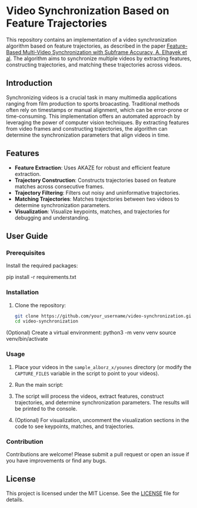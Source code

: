 # Video Synchronization Based on Feature Trajectories

This repository contains an implementation of a video synchronization algorithm based on feature trajectories, as described in the paper [Feature-Based Multi-Video Synchronization with
Subframe Accuracy, A. Elhayek et al](https://vcai.mpi-inf.mpg.de/files/DAGM2012/DAGM2012.pdf). The algorithm aims to synchronize multiple videos by extracting features, constructing trajectories, and matching these trajectories across videos.

## Introduction

Synchronizing videos is a crucial task in many multimedia applications ranging from film production to sports broacasting. Traditional methods often rely on timestamps or manual alignment, which can be error-prone or time-consuming. This implementation offers an automated approach by leveraging the power of computer vision techniques. By extracting features from video frames and constructing trajectories, the algorithm can determine the synchronization parameters that align videos in time.

## Features

- **Feature Extraction**: Uses AKAZE for robust and efficient feature extraction.
- **Trajectory Construction**: Constructs trajectories based on feature matches across consecutive frames.
- **Trajectory Filtering**: Filters out noisy and uninformative trajectories.
- **Matching Trajectories**: Matches trajectories between two videos to determine synchronization parameters.
- **Visualization**: Visualize keypoints, matches, and trajectories for debugging and understanding.

## User Guide

### Prerequisites
Install the required packages:

pip install -r requirements.txt


### Installation

1. Clone the repository:
   ```bash
   git clone https://github.com/your_username/video-synchronization.git
   cd video-synchronization

(Optional) Create a virtual environment:
    python3 -m venv venv
    source venv/bin/activate

### Usage

1. Place your videos in the `sample_alborz_x/younes` directory (or modify the `CAPTURE_FILES` variable in the script to point to your videos).

2. Run the main script:

3. The script will process the videos, extract features, construct trajectories, and determine synchronization parameters. The results will be printed to the console.

4. (Optional) For visualization, uncomment the visualization sections in the code to see keypoints, matches, and trajectories.

### Contribution

Contributions are welcome! Please submit a pull request or open an issue if you have improvements or find any bugs.

## License

This project is licensed under the MIT License. See the [LICENSE](LICENSE) file for details.


